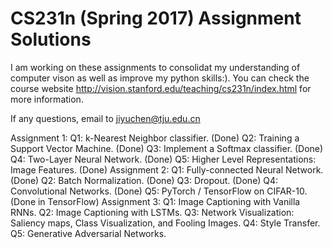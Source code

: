 # CS231n (Spring 2017) Assignment Solutions

I am working on these assignments to consolidat my understanding of computer vison as well as improve my python skills:).
You can check the course website http://vision.stanford.edu/teaching/cs231n/index.html for more information.

If any questions, email to jiyuchen@tju.edu.cn

Assignment 1:
Q1: k-Nearest Neighbor classifier. (Done)
Q2: Training a Support Vector Machine. (Done)
Q3: Implement a Softmax classifier. (Done)
Q4: Two-Layer Neural Network. (Done)
Q5: Higher Level Representations: Image Features. (Done)
Assignment 2:
Q1: Fully-connected Neural Network. (Done)
Q2: Batch Normalization. (Done)
Q3: Dropout. (Done)
Q4: Convolutional Networks. (Done)
Q5: PyTorch / TensorFlow on CIFAR-10. (Done in TensorFlow)
Assignment 3:
Q1: Image Captioning with Vanilla RNNs.
Q2: Image Captioning with LSTMs.
Q3: Network Visualization: Saliency maps, Class Visualization, and Fooling Images. 
Q4: Style Transfer.
Q5: Generative Adversarial Networks. 
